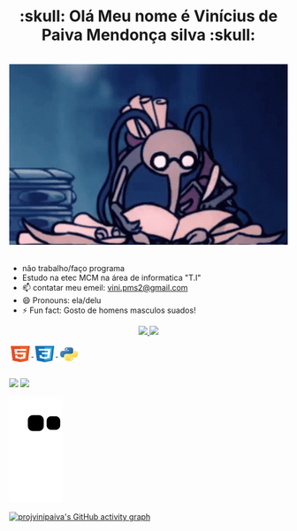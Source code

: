   <h1 align="center">:skull: Olá Meu nome é Vinícius de Paiva Mendonça silva :skull:</h1>
   <br>

<div align="center">
  <img width="800px" src="https://github.com/projvinipaiva/gif/blob/main/hollow-knight.gif">
</div>

<br>

- não trabalho/faço programa
- Estudo na etec MCM na área de informatica "T.I"
- 📫 contatar meu emeil: vini.pms2@gmail.com
- 😄 Pronouns: ela/delu
- ⚡ Fun fact: Gosto de homens masculos suados!
<div align="center">
  <a href="https://github.com/projvinipaiva">
  <img height="180em" src="https://github-readme-stats.vercel.app/api?username=projvinipaiva&show_icons=true&theme=dracula&include_all_commits=true&count_private=true"/>
  <img height="180em" src="https://github-readme-stats.vercel.app/api/top-langs/?username=projvinipaiva&layout=compact&langs_count=7&theme=dracula"/>
</div>
<div style="display: inline_block"><br>
  <img align="center" alt="Rafa-HTML" height="30" width="40" src="https://raw.githubusercontent.com/devicons/devicon/master/icons/html5/html5-original.svg">
  <img align="center" alt="Rafa-CSS" height="30" width="40" src="https://raw.githubusercontent.com/devicons/devicon/master/icons/css3/css3-original.svg">
  <img align="center" alt="Rafa-Python" height="30" width="40" src="https://raw.githubusercontent.com/devicons/devicon/master/icons/python/python-original.svg">
</div>

 ##
 
<div> 
  <a href="https://instagram.com/gh05t_st4r" target="_blank"><img src="https://img.shields.io/badge/-Instagram-%23E4405F?style=for-the-badge&logo=instagram&logoColor=white" target="_blank"></a>
  <a href = "mailto:vini.pms2@gmail.com"><img src="https://img.shields.io/badge/-Gmail-%23333?style=for-the-badge&logo=gmail&logoColor=white" target="_blank"> 
  
  ![Snake animation](https://github.com/projvinipaiva/projvinipaiva/blob/output/github-contribution-grid-snake.svg)
  

  ![projvinipaiva's GitHub activity graph](https://activity-graph.herokuapp.com/graph?username=projvinipaiva&hide_border=true&theme=github-light)
</div>


